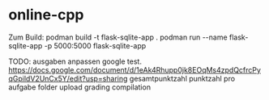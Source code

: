 # online-cpp
Zum Build: 
podman  build -t flask-sqlite-app .
podman run --name flask-sqlite-app -p 5000:5000 flask-sqlite-app

TODO:
ausgaben anpassen
google test.
https://docs.google.com/document/d/1eAk4Rhupp0jk8EOqMs4zpdQcfrcPyqGpildV2UnCx5Y/edit?usp=sharing
gesamtpunktzahl
punktzahl pro aufgabe 
folder upload
grading compilation 
